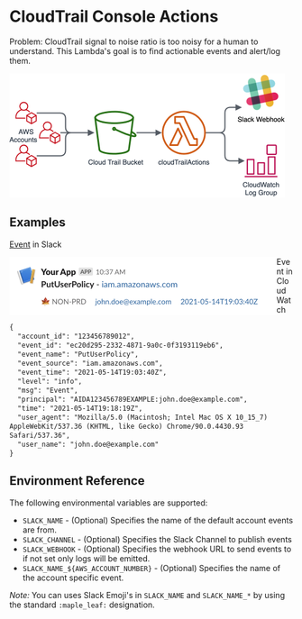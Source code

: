 # CloudTrail Console Actions

Problem: CloudTrail signal to noise ratio is too noisy for a human to understand. This Lambda's goal is to find actionable events and alert/log them.

<img src="docs/assets/flow-diagram-2021-05-14.png" alt="flow-diagram-2021-05-14" style="zoom:50%;" />

## Examples

[Event](https://app.slack.com/block-kit-builder/T4BH42T2M#%7B%22blocks%22:%5B%7B%22type%22:%22section%22,%22text%22:%7B%22type%22:%22mrkdwn%22,%22text%22:%22*PutUserPolicy*%20-%20iam.amazonaws.com%22%7D%7D,%7B%22type%22:%22context%22,%22elements%22:%5B%7B%22type%22:%22mrkdwn%22,%22text%22:%22:maple_leaf:%20NON-PRD%22%7D,%7B%22type%22:%22mrkdwn%22,%22text%22:%22john.doe@example.com%22%7D,%7B%22type%22:%22mrkdwn%22,%22text%22:%22%3Chttps://console.aws.amazon.com/cloudtrail/home?region=%25s#/events?EventId=404956a8-8b3a-400e-a180-5b0659d77403%7C2021-05-14T19:03:40Z%3E%22%7D%5D%7D%5D%7D) in Slack

<img align="left" src="docs/assets/image-20210514145815015.png" alt="image-20210514145815015" style="zoom:50%;" />

Event in CloudWatch

```
{
  "account_id": "123456789012",
  "event_id": "ec20d295-2332-4871-9a0c-0f3193119eb6",
  "event_name": "PutUserPolicy",
  "event_source": "iam.amazonaws.com",
  "event_time": "2021-05-14T19:03:40Z",
  "level": "info",
  "msg": "Event",
  "principal": "AIDA123456789EXAMPLE:john.doe@example.com",
  "time": "2021-05-14T19:18:19Z",
  "user_agent": "Mozilla/5.0 (Macintosh; Intel Mac OS X 10_15_7) AppleWebKit/537.36 (KHTML, like Gecko) Chrome/90.0.4430.93 Safari/537.36",
  "user_name": "john.doe@example.com"
}
```


## Environment Reference

The following environmental variables are supported:

* `SLACK_NAME` - (Optional) Specifies the name of the default account events are from.
* `SLACK_CHANNEL` - (Optional) Specifies the Slack Channel to publish events
* `SLACK_WEBHOOK` - (Optional) Specifies the webhook URL to send events to if not set only logs will be emitted.
* `SLACK_NAME_${AWS_ACCOUNT_NUMBER}` - (Optional)  Specifies the name of the account specific event.

*Note:* You can uses Slack Emoji's in `SLACK_NAME` and `SLACK_NAME_*` by using the standard `:maple_leaf:` designation.

